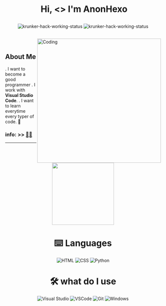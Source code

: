 # <p align="center">️ **Hi, <> I'm AnonHexo**</p>

<p align="center">
 <p align="center">
<img align="center" alt="krunker-hack-working-status" src="https://img.shields.io/badge/-krunker%20hack%20working-00ff00?logo=v&logoColor=white&style=for-the-badge"></img>
<img align="center" alt="krunker-hack-working-status" src="https://img.shields.io/badge/-krunker%20hack%20not%20working-ff0000?logo=nutanix&style=for-the-badge"></img>
</p> 

<br>
<img align="right" alt="Coding" width="400" src="https://media.giphy.com/media/iIqmM5tTjmpOB9mpbn/giphy.gif">
</br>

## **About Me** 
 
. I want to become a good programmer
. I  work with **Visual Studio Code**.
. I want to learn everytime every typer of code. 💪

### **info:** >> <a href="https://i.imgur.com/MxAE8Wp.mp4" title="click me">👨‍🎓️️</a>

---

<div align="center">
<p align="center">
<img height="200" src="https://github-readme-stats.vercel.app/api/top-langs/?username=hakyerNone&show_icons=true&title_color=fffffff&icon_color=000000&text_color=000000%22" />
</p>

# ⌨️ Languages
![HTML](https://img.shields.io/badge/-html-e34c26?&style=for-the-badge&logo=html5&logoColor=white)
![CSS](https://img.shields.io/badge/-css-264de4?&style=for-the-badge&logo=css3&logoColor=white)
![Python](https://img.shields.io/badge/-python-306998?style=for-the-badge&logo=python&logoColor=FFE873)

# 🛠️ what do I use
![Visual Studio](https://img.shields.io/badge/-visual%20studio-652076?style=for-the-badge&logo=visual-studio)
![VSCode](https://img.shields.io/badge/-vscode-0078d7?style=for-the-badge&logo=visual-studio-code)
![Git](https://img.shields.io/badge/-git-f1502f?&style=for-the-badge&logo=git&logoColor=white)
![Windows](https://img.shields.io/badge/-windows-00a2ed?style=for-the-badge&logo=windows&logoColor=white)







